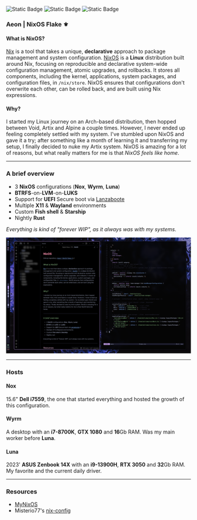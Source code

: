 ![Static Badge](https://img.shields.io/badge/NixOS-Unstable-cba6f7?style=flat&logo=NixOS&logoColor=cba6f7&labelColor=313244)
![Static Badge](https://img.shields.io/badge/State-Raw-f38ba8?style=flat&logo=fireship&logoColor=f38ba8&labelColor=313244)
![Static Badge](https://img.shields.io/badge/Powered_by-Sleep_deprivation-f5c2e7?style=flat&logo=nuke&logoColor=f5c2e7&labelColor=313244)

### Aeon | NixOS Flake ⚜️

#### What is NixOS?
[Nix](https://nixos.org/) is a tool that takes a unique, **declarative** approach to package management and system configuration. [NixOS](https://nixos.org/) is a **Linux** distribution built around Nix, focusing on reproducible and declarative system-wide configuration management, atomic upgrades, and rollbacks. It stores all components, including the kernel, applications, system packages, and configuration files, in `/nix/store`. NixOS ensures that configurations don't overwrite each other, can be rolled back, and are built using Nix expressions.

#### Why?
I started my Linux journey on an Arch-based distribution, then hopped between Void, Artix and Alpine a couple times. However, I never ended up feeling completely settled with my system. I've stumbled upon NixOS and gave it a try; after something like a month of learning it and transferring my setup, I finally decided to nuke my Artix system. NixOS is amazing for a lot of reasons, but what really matters for me is that *NixOS* *feels like home*.

---

### A brief overview
- 3 **NixOS** configurations (**Nox**, **Wyrm**, **Luna**)
- **BTRFS**-on-**LVM**-on-**LUKS**
- Support for **UEFI** Secure boot via [Lanzaboote](https://github.com/nix-community/lanzaboote)
- Multiple **X11** & **Wayland** environments
- Custom **Fish shell** & **Starship**
- Nightly **Rust**

*Everything is kind of "forever WIP", as it always was with my systems.*

![Screenshot of Hyprland @ September 2023](assets/hyprland-sep-23.png)

---

### Hosts

#### Nox
15.6" **Dell i7559**, the one that started everything and hosted the growth of this configuration.

#### Wyrm
A desktop with an **i7-8700K**, **GTX 1080** and **16**Gb RAM. Was my main worker before **Luna**.

#### Luna
2023' **ASUS Zenbook 14X** with an **i9-13900H**, **RTX 3050** and **32**Gb RAM. My favorite and the current daily driver.

---

### Resources
- [MyNixOS](https://mynixos.com/)
- Misterio77's [nix-config](https://github.com/Misterio77/nix-config)
